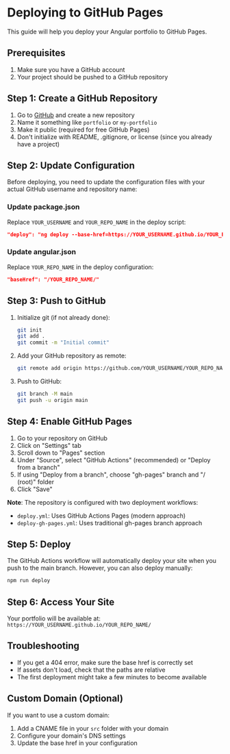 # Deploying to GitHub Pages

This guide will help you deploy your Angular portfolio to GitHub Pages.

## Prerequisites

1. Make sure you have a GitHub account
2. Your project should be pushed to a GitHub repository

## Step 1: Create a GitHub Repository

1. Go to [GitHub](https://github.com) and create a new repository
2. Name it something like `portfolio` or `my-portfolio`
3. Make it public (required for free GitHub Pages)
4. Don't initialize with README, .gitignore, or license (since you already have a project)

## Step 2: Update Configuration

Before deploying, you need to update the configuration files with your actual GitHub username and repository name:

### Update package.json
Replace `YOUR_USERNAME` and `YOUR_REPO_NAME` in the deploy script:
```json
"deploy": "ng deploy --base-href=https://YOUR_USERNAME.github.io/YOUR_REPO_NAME/"
```

### Update angular.json
Replace `YOUR_REPO_NAME` in the deploy configuration:
```json
"baseHref": "/YOUR_REPO_NAME/"
```

## Step 3: Push to GitHub

1. Initialize git (if not already done):
   ```bash
   git init
   git add .
   git commit -m "Initial commit"
   ```

2. Add your GitHub repository as remote:
   ```bash
   git remote add origin https://github.com/YOUR_USERNAME/YOUR_REPO_NAME.git
   ```

3. Push to GitHub:
   ```bash
   git branch -M main
   git push -u origin main
   ```

## Step 4: Enable GitHub Pages

1. Go to your repository on GitHub
2. Click on "Settings" tab
3. Scroll down to "Pages" section
4. Under "Source", select "GitHub Actions" (recommended) or "Deploy from a branch"
5. If using "Deploy from a branch", choose "gh-pages" branch and "/ (root)" folder
6. Click "Save"

**Note**: The repository is configured with two deployment workflows:
- `deploy.yml`: Uses GitHub Actions Pages (modern approach)
- `deploy-gh-pages.yml`: Uses traditional gh-pages branch approach

## Step 5: Deploy

The GitHub Actions workflow will automatically deploy your site when you push to the main branch. However, you can also deploy manually:

```bash
npm run deploy
```

## Step 6: Access Your Site

Your portfolio will be available at:
`https://YOUR_USERNAME.github.io/YOUR_REPO_NAME/`

## Troubleshooting

- If you get a 404 error, make sure the base href is correctly set
- If assets don't load, check that the paths are relative
- The first deployment might take a few minutes to become available

## Custom Domain (Optional)

If you want to use a custom domain:
1. Add a CNAME file in your `src` folder with your domain
2. Configure your domain's DNS settings
3. Update the base href in your configuration 